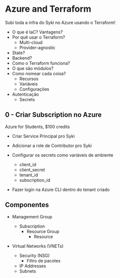 # Azure and Terraform

Subi toda a infra do Syki no Azure usando o Terraform!


- O que é IaC? Vantagens?
- Por quê usar o Terraform?
    - Multi-cloud
    - Provider-agnostic
- State?
- Backend?
- Como o Terraform funciona?
- O que são módulos?
- Como nomear cada coisa?
    - Recursos
    - Variáveis
    - Configurações
- Autenticação
    - Secrets










## 0 - Criar Subscription no Azure

Azure for Students, $100 credits

- Criar Service Principal pro Syki
- Adicionar a role de Contributor pro Syki

- Configurar os secrets como variáveis de ambiente
    - client_id
    - client_secret
    - tenant_id
    - subscription_id

- Fazer login na Azure CLI dentro do tenant criado


## Componentes

- Management Group
    - Subscription
        - Resource Group
            - Resource

- Virtual Networks (VNETs)
    - Security (NSG)
        - Filtro de pacotes
    - IP Addresses
    - Subnets







